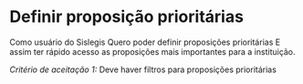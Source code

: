 Definir proposição prioritárias
===================
Como usuário do Sislegis 
Quero poder definir proposições prioritárias
E assim ter rápido acesso as proposições mais importantes para a instituição.

*Critério de aceitação 1:*
Deve haver filtros para proposições prioritárias



